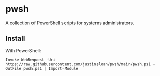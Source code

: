 # pwsh
A collection of PowerShell scripts for systems administrators.

## Install

With PowerShell:

`Invoke-WebRequest -Uri https://raw.githubusercontent.com/justinsloan/pwsh/main/pwsh.ps1 -OutFile pwsh.ps1 | Import-Module`
